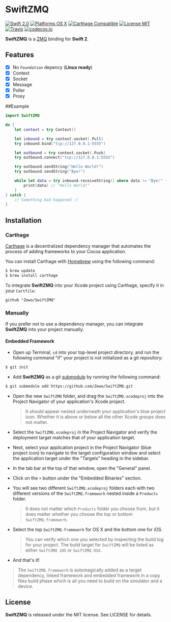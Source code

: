 SwiftZMQ
========

[![Swift 2.0](https://img.shields.io/badge/Swift-2.0-orange.svg?style=flat)](https://developer.apple.com/swift/)
[![Platforms OS X](https://img.shields.io/badge/Platforms-OS%20X-lightgray.svg?style=flat)](https://developer.apple.com/swift/)
[![Carthage Compatible](https://img.shields.io/badge/Carthage-Compatible-4BC51D.svg?style=flat)](https://github.com/Carthage/Carthage)
[![License MIT](https://img.shields.io/badge/License-MIT-blue.svg?style=flat)](https://github.com/Carthage/Carthage)
[![Travis](https://img.shields.io/badge/Build-Passing-4BC51D.svg?style=flat)](https://travis-ci.org/Zewo/SwiftZMQ)
[![codecov.io](http://codecov.io/github/Zewo/SwiftZMQ/coverage.svg?branch=master)](http://codecov.io/github/Zewo/SwiftZMQ?branch=master)

**SwiftZMQ** is a [ZMQ](http://zeromq.org/) binding for **Swift 2**.

## Features

- [x] No `Foundation` depency (**Linux ready**)
- [x] Context
- [x] Socket
- [x] Message
- [x] Poller
- [x] Proxy

##Example

```swift
import SwiftZMQ

do {
    let context = try Context()

    let inbound = try context.socket(.Pull)
    try inbound.bind("tcp://127.0.0.1:5555")

    let outbound = try context.socket(.Push)
    try outbound.connect("tcp://127.0.0.1:5555")

    try outbound.sendString("Hello World!")
    try outbound.sendString("Bye!")

    while let data = try inbound.receiveString() where data != "Bye!" {
        print(data) // "Hello World!"
    }
} catch {
    // Something bad happened :(
}
```

## Installation

### Carthage

[Carthage](https://github.com/Carthage/Carthage) is a decentralized dependency manager that automates the process of adding frameworks to your Cocoa application.

You can install Carthage with [Homebrew](http://brew.sh/) using the following command:

```bash
$ brew update
$ brew install carthage
```

To integrate **SwiftZMQ** into your Xcode project using Carthage, specify it in your `Cartfile`:

```ogdl
github "Zewo/SwiftZMQ"
```

### Manually

If you prefer not to use a dependency manager, you can integrate **SwiftZMQ** into your project manually.

#### Embedded Framework

- Open up Terminal, `cd` into your top-level project directory, and run the following command "if" your project is not initialized as a git repository:

```bash
$ git init
```

- Add **SwiftZMQ** as a git [submodule](http://git-scm.com/docs/git-submodule) by running the following command:

```bash
$ git submodule add https://github.com/Zewo/SwiftZMQ.git
```

- Open the new `SwiftZMQ` folder, and drag the `SwiftZMQ.xcodeproj` into the Project Navigator of your application's Xcode project.

    > It should appear nested underneath your application's blue project icon. Whether it is above or below all the other Xcode groups does not matter.

- Select the `SwiftZMQ.xcodeproj` in the Project Navigator and verify the deployment target matches that of your application target.
- Next, select your application project in the Project Navigator (blue project icon) to navigate to the target configuration window and select the application target under the "Targets" heading in the sidebar.
- In the tab bar at the top of that window, open the "General" panel.
- Click on the `+` button under the "Embedded Binaries" section.
- You will see two different `SwiftZMQ.xcodeproj` folders each with two different versions of the `SwiftZMQ.framework` nested inside a `Products` folder.

    > It does not matter which `Products` folder you choose from, but it does matter whether you choose the top or bottom `SwiftZMQ.framework`.

- Select the top `SwiftZMQ.framework` for OS X and the bottom one for iOS.

    > You can verify which one you selected by inspecting the build log for your project. The build target for `SwiftZMQ` will be listed as either `SwiftZMQ iOS` or `SwiftZMQ OSX`.

- And that's it!

> The `SwiftZMQ.framework` is automagically added as a target dependency, linked framework and embedded framework in a copy files build phase which is all you need to build on the simulator and a device.

License
-------

**SwiftZMQ** is released under the MIT license. See LICENSE for details.
